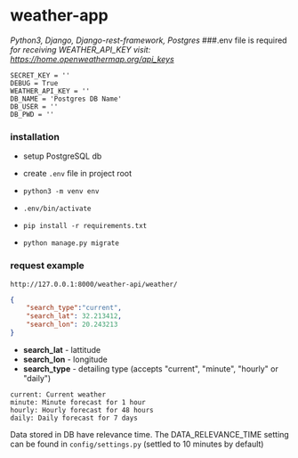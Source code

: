 # weather-app
_Python3, Django, Django-rest-framework, Postgres_
###.env file is required
_for receiving WEATHER_API_KEY visit: https://home.openweathermap.org/api_keys_
```dotenv
SECRET_KEY = ''
DEBUG = True
WEATHER_API_KEY = ''
DB_NAME = 'Postgres DB Name'
DB_USER = ''
DB_PWD = ''
```

### installation
* setup PostgreSQL db
  
* create `.env` file in project root
* `python3 -m venv env`
* `.env/bin/activate`
* `pip install -r requirements.txt`
* `python manage.py migrate`
### request example

`http://127.0.0.1:8000/weather-api/weather/`
```json
{
    "search_type":"current",
    "search_lat": 32.213412,
    "search_lon": 20.243213
}
```
- __search_lat__ - lattitude
- __search_lon__ - longitude
- __search_type__ - detailing type
  (accepts "current", "minute", "hourly" or "daily")

```
current: Current weather
minute: Minute forecast for 1 hour
hourly: Hourly forecast for 48 hours
daily: Daily forecast for 7 days
```

Data stored in DB have relevance time. The DATA_RELEVANCE_TIME setting can be found in `config/settings.py` (settled to 10 minutes by default)